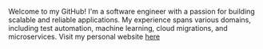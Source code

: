 Welcome to my GitHub! I'm a software engineer with a passion for building scalable and reliable applications. My experience spans various domains, including  test automation, machine learning, cloud migrations, and microservices.
Visit my personal website [here](https://barungambhir.github.io/) 

<!---
barunGambhir/barunGambhir is a ✨ special ✨ repository because its `README.md` (this file) appears on your GitHub profile.
You can click the Preview link to take a look at your changes.
--->
